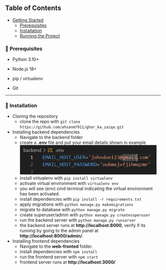 ## Table of Contents 
- [Getting Started](#getting-started)
    - [Prerequisites](#prerequisites)
    - [Installation](#installation)
    - [Running the Project](#running-the-project)

### 🔧 Prerequisites
- Python 3.10+

- Node.js 18+

- pip / virtualenv

- Git

---

### 🧩 Installation
- Cloning the repository  
    - clone the repo with `git clone https://github.com/ahsanm7911/ghar_ka_zaiqa.git`
- Installing backend dependencies
    - Navigate to the backend folder
    - create a **.env** file and put your email details shown in example
    ![env example](./env-example.PNG)
    - install virtualenv with `pip install virtualenv`
    - activate virtual environment with `virtualenv env`
    - you will see (env) cmd terminal indicating the virtual environment has been activated.
    - install dependencies with `pip install -r requirements.txt`
    - apply migrations with `python manage.py makemigrations`
    - migrate to database with `python manage.py migrate`
    - create superuser/admin with `python manage.py createsuperuser`
    - run the backend server with `python manage.py runserver`
    - the backend server runs at **http://localhost:8000**, verify if its running by going to the 
        admin panel at **http://localhost:8000/admin/**.
- Installing frontend dependencies  
    - Navigate to the **web-fronted** folder.
    - install dependencies with `npm install` 
    - run the frontend server with `npm start`
    - frontend server runs at **http://localhost:3000/** 
